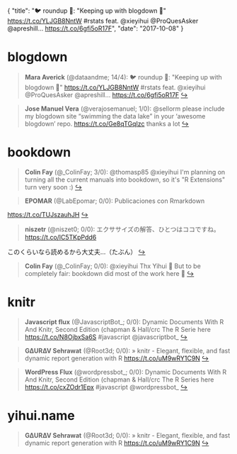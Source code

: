 {
  "title": "🐦 roundup 📝: \"Keeping up with blogdown 🌟\" https://t.co/YLJGB8NntW #rstats feat. @xieyihui @ProQuesAsker @apreshill… https://t.co/6gfi5oR17F",
  "date": "2017-10-08"
}

# blogdown

> **Mara Averick** (@dataandme; 14/4): 🐦 roundup 📝:
"Keeping up with blogdown 🌟"
https://t.co/YLJGB8NntW #rstats
feat.  @xieyihui @ProQuesAsker @apreshill… https://t.co/6gfi5oR17F  [&#8618;](https://twitter.com/xieyihui/status/916710217148190720)

<!-- -->


> **Jose Manuel Vera** (@verajosemanuel; 1/0): @sellorm please include my blogdown site “swimming the data lake” in your ‘awesome blogdown’ repo.  https://t.co/Ge8qTGqIzc  thanks a lot  [&#8618;](https://twitter.com/xieyihui/status/916586274353500160)

<!-- -->


# bookdown

> **Colin Fay** (@_ColinFay; 3/0): @thomasp85 @xieyihui I'm planning on turning all the current manuals into bookdown, so it's "R Extensions" turn very soon :)  [&#8618;](https://twitter.com/xieyihui/status/916661503792644096)

<!-- -->


> **EPOMAR** (@LabEpomar; 0/0): Publicaciones con Rmarkdown
>
https://t.co/TUJszauhJH  [&#8618;](https://twitter.com/xieyihui/status/916774747442221061)

<!-- -->


> **niszetr** (@niszet0; 0/0): エクササイズの解答、ひとつはココですね。
https://t.co/lC5TKpPdd6
>
このくらいなら読めるから大丈夫…（たぶん）  [&#8618;](https://twitter.com/xieyihui/status/916657769440206848)

<!-- -->


> **Colin Fay** (@_ColinFay; 0/0): @xieyihui Thx Yihui 🙂
But to be completely fair: bookdown did most of the work here 😬  [&#8618;](https://twitter.com/xieyihui/status/916546264879321088)

<!-- -->


# knitr

> **Javascript flux** (@JavascriptBot_; 0/0): Dynamic Documents With R And Knitr, Second Edition (chapman &amp; Hall/crc The R Serie here  https://t.co/N8OjbxSa6S #javascript @javascriptbot_  [&#8618;](https://twitter.com/xieyihui/status/916786392629379072)

<!-- -->


> **G∆UR∆V Sehrawat** (@Root3d; 0/0): » knitr - Elegant, flexible, and fast dynamic report generation with R https://t.co/uM9wRY1C9N  [&#8618;](https://twitter.com/xieyihui/status/916606894059294720)

<!-- -->


> **WordPress Flux** (@wordpressbot_; 0/0): Dynamic Documents With R And Knitr, Second Edition (chapman &amp; Hall/crc The R Series here  https://t.co/cxZOdr1Epx #javascript @wordpressbot_  [&#8618;](https://twitter.com/xieyihui/status/916544293283794944)

<!-- -->


# yihui.name

> **G∆UR∆V Sehrawat** (@Root3d; 0/0): » knitr - Elegant, flexible, and fast dynamic report generation with R https://t.co/uM9wRY1C9N  [&#8618;](https://twitter.com/xieyihui/status/916606894059294720)

<!-- -->


